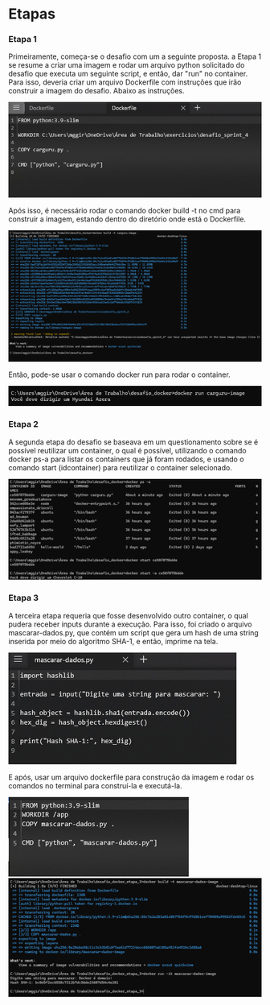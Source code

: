 # Etapas


### Etapa 1

Primeiramente, começa-se o desafio com um a seguinte proposta. a Etapa 1 se resume a criar uma imagem e rodar um arquivo python solicitado do desafio que executa um seguinte script, e então, dar "run" no container. Para isso, deveria criar um arquivo Dockerfile com instruções que irão construir a imagem do desafio. Abaixo as instruções.

![Dockerfile1.](../evidencias/dockerfile_carguru.png)

Após isso, é necessário rodar o comando docker build -t no cmd para construir a imagem, estando dentro do diretório onde está o Dockerfile.

![Evidencia 1 Desafio.](../evidencias/evidencia1_desafio.png)

Então, pode-se usar o comando docker run para rodar o container.

![Evidencia 2 Desafio.](../evidencias/evidencia2_desafio.png)

### Etapa 2

A segunda etapa do desafio se baseava em um questionamento sobre se é possível reutilizar um container, o qual é possível, utilizando o comando docker ps-a para listar os containers que já foram rodados, e usando o comando start (idcontainer) para reutilizar o container selecionado.

![Evidencia 3 Desafio.](../evidencias/evidencia3_desafio.png)

### Etapa 3

A terceira etapa requeria que fosse desenvolvido outro container, o qual pudera receber inputs durante a execução. Para isso, foi criado o arquivo mascarar-dados.py, que contém um script que gera um hash de uma string inserida por meio do algoritmo SHA-1, e então, imprime na tela.

![Evidencia 4 Desafio.](../evidencias/evidencia_mascarar-dados.png)

E após, usar um arquivo dockerfile para construção da imagem e rodar os comandos no terminal para construí-la e executá-la.

![Evidencia 5 Desafio.](../evidencias/dockerfile_etapa_4.png)
![Evidencia 3 Desafio.](../evidencias/evidencia4_desafio.png)





